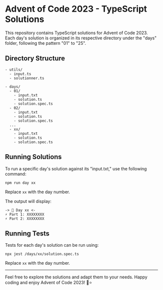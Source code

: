 # Advent of Code 2023 - TypeScript Solutions

This repository contains TypeScript solutions for Advent of Code 2023. 
Each day's solution is organized in its respective directory under the "days" folder, following the pattern "01" to "25".

## Directory Structure

```
- utils/
  - input.ts
  - solutionner.ts

- days/
  - 01/
    - input.txt
    - solution.ts
    - solution.spec.ts
  - 02/
    - input.txt
    - solution.ts
    - solution.spec.ts
  ...
  - xx/
    - input.txt
    - solution.ts
    - solution.spec.ts
```

## Running Solutions

To run a specific day's solution against its "input.txt," use the following command:

```
npm run day xx
```

Replace `xx` with the day number.

The output will display:

```
-> 🎄 Day xx <-
⚡ Part 1: XXXXXXXX
⚡ Part 2: XXXXXXXX
```

## Running Tests

Tests for each day's solution can be run using:

```
npx jest /days/xx/solution.spec.ts
```

Replace `xx` with the day number.

---

Feel free to explore the solutions and adapt them to your needs. Happy coding and enjoy Advent of Code 2023! 🎄⭐️
